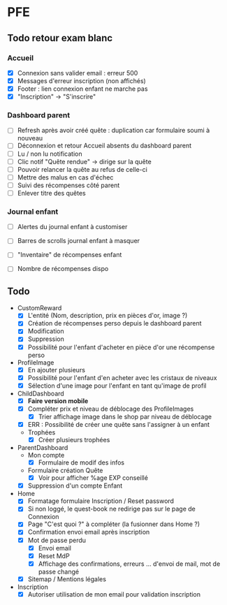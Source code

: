 # PFE

## Todo retour exam blanc

### Accueil
- [x] Connexion sans valider email : erreur 500
- [x] Messages d'erreur inscription (non affichés)
- [x] Footer : lien connexion enfant ne marche pas
- [x] "Inscription" -> "S'inscrire"

### Dashboard parent
- [ ] Refresh après avoir créé quête : duplication car formulaire soumi à nouveau
- [ ] Déconnexion et retour Accueil absents du dashboard parent
- [ ] Lu / non lu notification
- [ ] Clic notif "Quête rendue" -> dirige sur la quête
- [ ] Pouvoir relancer la quête au refus de celle-ci
- [ ] Mettre des malus en cas d'échec
- [ ] Suivi des récompenses côté parent
- [ ] Enlever <a> titre des quêtes

### Journal enfant
- [ ] Alertes du journal enfant à customiser
- [ ] Barres de scrolls journal enfant à masquer
- [ ] "Inventaire" de récompenses enfant
- [ ] Nombre de récompenses dispo

    
## Todo
* CustomReward
    - [X] L'entité (Nom, description, prix en pièces d'or, image ?)
    - [X] Création de récompenses perso depuis le dashboard parent
    - [X] Modification
    - [X] Suppression
    - [X] Possibilité pour l'enfant d'acheter en pièce d'or une récompense perso
    
* ProfileImage
    - [X] En ajouter plusieurs
    - [X] Possibilité pour l'enfant d'en acheter avec les cristaux de niveaux
    - [X] Sélection d'une image pour l'enfant en tant qu'image de profil
        
* ChildDashboard
    - [X] **Faire version mobile**
    - [X] Compléter prix et niveau de déblocage des ProfileImages
        - [X] Trier affichage image dans le shop par niveau de déblocage
    - [X] ERR : Possibilité de créer une quête sans l'assigner  à un enfant
    
    - Trophées
        - [x] Créer plusieurs trophées

* ParentDashboard 
    - Mon compte
        - [X] Formulaire de modif des infos
    - Formulaire création Quête
        - [X] Voir pour afficher %age EXP conseillé
        
    - [X] Suppression d'un compte Enfant
        
* Home
    - [X] Formatage formulaire Inscription / Reset password
    - [X] Si non loggé, le quest-book ne redirige pas sur le page de Connexion
    - [X] Page "C'est quoi ?" à compléter (la fusionner dans Home ?)
    - [X] Confirmation envoi email après inscription
    - [X] Mot de passe perdu
        - [X] Envoi email
        - [X] Reset MdP
        - [X] Affichage des confirmations, erreurs ... d'envoi de mail, mot de passe changé
    - [x] Sitemap / Mentions légales
    
* Inscription
    - [X] Autoriser utilisation de mon email pour validation inscription